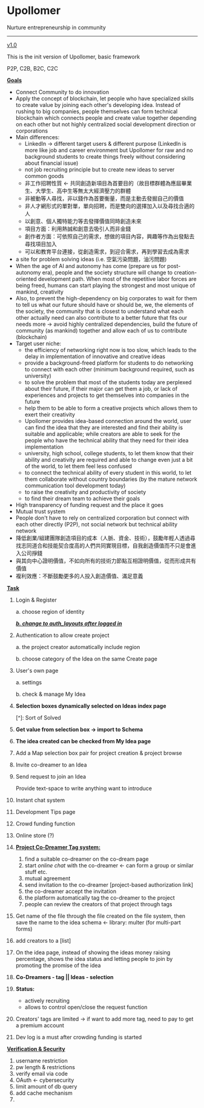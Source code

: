 # Upollomer

Nurture entrepreneurship in community

------

<u>v1.0</u>

This is the init version of Upollomer, basic framework

P2P, C2B, B2C, C2C

**<u>Goals</u>**

- Connect Community to do innovation
- Apply the concept of blockchain, let people who have specialized skills to create value by joining each other's developing idea. Instead of rushing to big companies, people themselves can form technical blockchain which connects people and create value together depending on each other but not highly centralized social development direction or corporations
- Main differences:
  - LinkedIn -> different target users & different purpose (LinkedIn is more like job and career environment but Upollomer for raw and no background students to create things freely without considering about financial issue)
  - not job recruiting principle but to create new ideas to server common goods
  - 非工作招聘性質 <- 共同創造新項目為首要目的（故目標群體為應屆畢業生、大學生、高中生等無太大經濟壓力的群體
  - 非被動等人尋找，非以錢作為首要衡量，而是主動去發掘自己的價值
  - 非人才網形式的單對單，單向招聘，而是雙向的選擇加入以及尋找合適的人
  - 以創意、個人獨特能力等去發揮價值同時創造未來
  - 項目方面：利用熱誠和創意去吸引人而非金錢
  - 創作者方面：可依照自己的需求，想做的項目內容，興趣等作為出發點去尋找項目加入
  - 可以和教育平台連接，從創造需求，到迎合需求，再到學習去成為需求
- a site for problem solving ideas (i.e. 空氣污染問題，油污問題)
- When the age of AI and autonomy has come (prepare us for post-autonomy era), people and the society structure will change to creation-oriented development path. When most of the repetitive labor forces are being freed, humans can start playing the strongest and most unique of mankind, creativity
- Also, to prevent the high-dependency on big corporates to wait for them to tell us what our future should have or should be, we, the elements of the society, the community that is closest to understand what each other actually need can also contribute to a better future that fits our needs more -> avoid highly centralized dependencies, build the future of community (as mankind) together and allow each of us to contribute (blockchain)
- Target user niche:
  - the efficiency of networking right now is too slow, which leads to the delay in implementation of innovative and creative ideas
  - provide a background-freed platform for students to do networking to connect with each other (minimum background required, such as university)
  - to solve the problem that most of the students today are perplexed about their future, if their major can get them a job, or lack of experiences and projects to get themselves into companies in the future
  - help them to be able to form a creative projects which allows them to exert their creativity
  - Upollomer provides idea-based connection around the world, user can find the idea that they are interested and find their ability is suitable and applicable; while creators are able to seek for the people who have the technical ability that they need for their idea implementation
  - university, high school, college students, to let them know that their ability and creativity are required and able to change even just a bit of the world, to let them feel less confused
  - to connect the technical ability of every student in this world, to let them collaborate without country boundaries (by the mature network communication tool development today)
  - to raise the creativity and productivity of society
  - to find their dream team to achieve their goals
- High transparency of funding request and the place it goes
- Mutual trust system
- People don't have to rely on centralized corporation but connect with each other directly (P2P), not social network but technical ability network
- 降低創業/組建團隊創造項目的成本（人脈、資金、技術），鼓勵年輕人透過尋找志同道合和技能契合度高的人們共同實現目標，自我創造價值而不只是會進入公司掙錢
- 與其向中心證明價值，不如向所有的技術力節點互相證明價值，從而形成共有價值
- 複利效應：不斷鼓勵更多的人投入創造價值、滿足意義

**<u>Task</u>**

1. Login & Register

   a. choose region of identity

   <u>***b. change to auth_layouts after logged in***</u>

2. Authentication to allow create project

   a. the project creator automatically include region

   b. choose category of the Idea on the same Create page

3. User's own page

   a. settings

   b. check & manage My Idea

4. **Selection boxes dynamically selected on Ideas index page**

   [^]: Sort of Solved

5. **Get value from selection box -> import to Schema**

6. **The idea created can be checked from My Idea page**

7. Add a Map selection box pair for project creation & project browse

8. Invite co-dreamer to an Idea

9. Send request to join an Idea

   Provide text-space to write anything want to introduce

10. Instant chat system

11. Development Tips page

12. Crowd funding function

13. Online store (?)

14. **<u>Project Co-Dreamer Tag system:</u>**

    1. find a suitable co-dreamer on the co-dream page
    2. start *online chat* with the co-dreamer <- can form a group or similar stuff etc.
    3. mutual agreement
    4. send invitation to the co-dreamer [project-based authorization link]
    5. the co-dreamer accept the invitation
    6. the platform automatically tag the co-dreamer to the project
    7. people can review the creators of that project through tags

15. Get name of the file through the file created on the file system, then save the name to the idea schema <- library: multer (for multi-part forms)

16. add creators to a [list]

17. On the idea page, instead of showing the ideas money raising percentage, shows the idea status and letting people to join by promoting the promise of the idea

18. **Co-Dreamers - tag || Ideas - selection**

19. **Status:**

    - actively recruiting
    - allows to control open/close the request function
    
20. Creators' tags are limited -> if want to add more tag, need to pay to get a premium account

21. Dev log is a must after crowding funding is started

**<u>Verification & Security</u>**

1. username restriction
2. pw length & restrictions
3. verify email via code
4. OAuth <- cybersecurity
5. limit amount of db query
6. add cache mechanism
7. 

